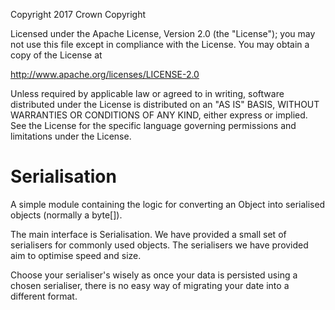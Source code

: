 Copyright 2017 Crown Copyright

Licensed under the Apache License, Version 2.0 (the "License");
you may not use this file except in compliance with the License.
You may obtain a copy of the License at

  http://www.apache.org/licenses/LICENSE-2.0

Unless required by applicable law or agreed to in writing, software
distributed under the License is distributed on an "AS IS" BASIS,
WITHOUT WARRANTIES OR CONDITIONS OF ANY KIND, either express or implied.
See the License for the specific language governing permissions and
limitations under the License.


Serialisation
=============

A simple module containing the logic for converting an Object into serialised 
objects (normally a byte[]).

The main interface is Serialisation. We have provided a small set of serialisers
for commonly used objects. The serialisers we have provided aim to optimise speed
and size.

Choose your serialiser's wisely as once your data is persisted using a chosen
serialiser, there is no easy way of migrating your date into a different format.